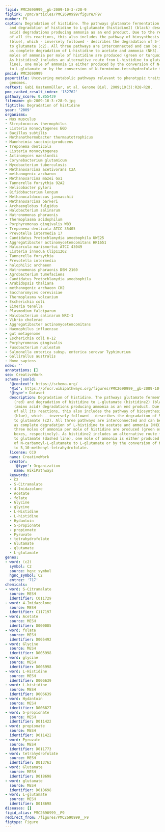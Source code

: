 ```yaml
---
figid: PMC2690999__gb-2009-10-3-r28-9
figlink: /pmc/articles/PMC2690999/figure/F9/
number: F9
caption: Degradation of histidine. The pathways glutamate fermentation (fnc1) (red)
  and degradation of histidine to L-glutamate (histidine2) (black) describe (amino
  acid) degradations producing ammonia as an end product. Due to the reversibility
  of all its reactions, this also includes the pathway of biosynthesis of 5-formimino-THF
  (blue), which - inversely followed - describes the degradation of 5-formimino-THF
  to glutamate (c2). All three pathways are interconnected and can be interpreted
  as complete degradation of L-histidine to acetate and ammonia (NH3). Thereby, three
  moles of ammonia per mole of histidine are produced (green or turquoise boxes, respectively).
  As histidine2 includes an alternative route from L-histidine to glutamate (dashed
  line), one mole of ammonia is either produced by the conversion of N-carbamoyl-L-glutamate
  to L-glutamate or by the conversion of N-formimino-tetrahydrofolate to 5,10-methenyl-tetrahydrofolate.
pmcid: PMC2690999
papertitle: Uncovering metabolic pathways relevant to phenotypic traits of microbial
  genomes.
reftext: Gabi Kastenmüller, et al. Genome Biol. 2009;10(3):R28-R28.
pmc_ranked_result_index: '132762'
pathway_score: 0.855439
filename: gb-2009-10-3-r28-9.jpg
figtitle: Degradation of histidine
year: '2009'
organisms:
- Mus musculus
- Streptococcus thermophilus
- Listeria monocytogenes EGD
- Bacillus subtilis
- Methanothermobacter thermautotrophicus
- Mannheimia succiniciproducens
- Treponema denticola
- Listeria monocytogenes
- Actinomyces naeslundii
- Corynebacterium glutamicum
- Mycobacterium tuberculosis
- Methanosarcina acetivorans C2A
- methanogenic archaeon
- Methanosarcina mazei Go1
- Tannerella forsythia 92A2
- Helicobacter pylori
- Bifidobacterium longum
- Methanocaldococcus jannaschii
- Methanosarcina barkeri
- Archaeoglobus fulgidus
- Halobacterium salinarum
- Natronomonas pharaonis
- Thermoplasma acidophilum
- Porphyromonas gingivalis W83
- Treponema denticola ATCC 35405
- Prevotella intermedia 17
- Candidatus Protochlamydia amoebophila UWE25
- Aggregatibacter actinomycetemcomitans HK1651
- Haloarcula marismortui ATCC 43049
- Listeria innocua Clip11262
- Tannerella forsythia
- Prevotella intermedia
- halophilic archaeon
- Natronomonas pharaonis DSM 2160
- Agrobacterium tumefaciens
- Candidatus Protochlamydia amoebophila
- Arabidopsis thaliana
- methanogenic archaeon CH2
- Saccharomyces cerevisiae
- Thermoplasma volcanium
- Escherichia coli
- Eimeria tenella
- Plasmodium falciparum
- Halobacterium salinarum NRC-1
- Vibrio cholerae
- Aggregatibacter actinomycetemcomitans
- Haemophilus influenzae
- gut metagenome
- Escherichia coli K-12
- Porphyromonas gingivalis
- Fusobacterium nucleatum
- Salmonella enterica subsp. enterica serovar Typhimurium
- Gallirallus australis
- Homo sapiens
ndex: ''
annotations: []
seo: CreativeWork
schema-jsonld:
  '@context': https://schema.org/
  '@id': https://pfocr.wikipathways.org/figures/PMC2690999__gb-2009-10-3-r28-9.html
  '@type': Dataset
  description: Degradation of histidine. The pathways glutamate fermentation (fnc1)
    (red) and degradation of histidine to L-glutamate (histidine2) (black) describe
    (amino acid) degradations producing ammonia as an end product. Due to the reversibility
    of all its reactions, this also includes the pathway of biosynthesis of 5-formimino-THF
    (blue), which - inversely followed - describes the degradation of 5-formimino-THF
    to glutamate (c2). All three pathways are interconnected and can be interpreted
    as complete degradation of L-histidine to acetate and ammonia (NH3). Thereby,
    three moles of ammonia per mole of histidine are produced (green or turquoise
    boxes, respectively). As histidine2 includes an alternative route from L-histidine
    to glutamate (dashed line), one mole of ammonia is either produced by the conversion
    of N-carbamoyl-L-glutamate to L-glutamate or by the conversion of N-formimino-tetrahydrofolate
    to 5,10-methenyl-tetrahydrofolate.
  license: CC0
  name: CreativeWork
  creator:
    '@type': Organization
    name: WikiPathways
  keywords:
  - C2
  - S-Citramalate
  - 4-Imidazolone
  - Acetate
  - folate
  - Glycine
  - glycine
  - L-Histidine
  - L-histidine
  - Hydantoin
  - 5-propionate
  - propionate
  - Pyruvate
  - tetrahydrofolate
  - Glutamate
  - glutamate
  - L-glutamate
genes:
- word: (c2)
  symbol: C2
  source: hgnc_symbol
  hgnc_symbol: C2
  entrez: '717'
chemicals:
- word: S-Citramalate
  source: MESH
  identifier: C011729
- word: 4-Imidazolone
  source: MESH
  identifier: C117197
- word: Acetate
  source: MESH
  identifier: D000085
- word: folate
  source: MESH
  identifier: D005492
- word: Glycine
  source: MESH
  identifier: D005998
- word: glycine
  source: MESH
  identifier: D005998
- word: L-Histidine
  source: MESH
  identifier: D006639
- word: L-histidine
  source: MESH
  identifier: D006639
- word: Hydantoin
  source: MESH
  identifier: D006827
- word: 5-propionate
  source: MESH
  identifier: D011422
- word: propionate
  source: MESH
  identifier: D011422
- word: Pyruvate
  source: MESH
  identifier: D011773
- word: tetrahydrofolate
  source: MESH
  identifier: D013763
- word: Glutamate
  source: MESH
  identifier: D018698
- word: glutamate
  source: MESH
  identifier: D018698
- word: L-glutamate
  source: MESH
  identifier: D018698
diseases: []
figid_alias: PMC2690999__F9
redirect_from: /figures/PMC2690999__F9
figtype: Figure
---
```

